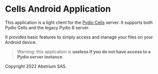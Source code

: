 # Cells Android Application

This application is a light client for the [Pydio Cells](https://pydio.com) server. It supports both Pydio Cells and the legacy Pydio 8 server.

It provides basic features to simply access and manage your files on your Android device.

> Warning: this application is **useless if you do not have access to a Pydio server instance**.

Copyright 2022 Abstrium SAS.
